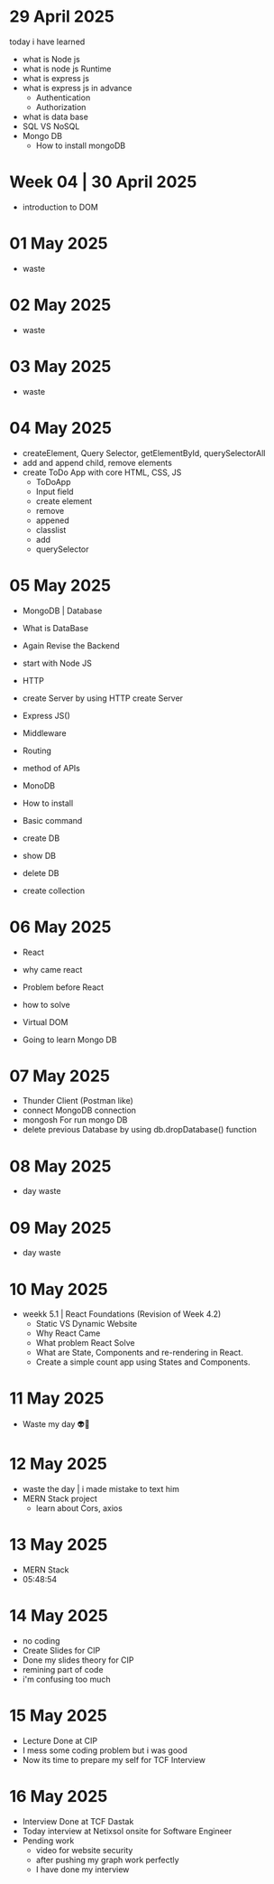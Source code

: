# 29 April 2025

today i have learned 

- what is Node js
- what is node js Runtime
- what is express js
- what is express js in advance 
   - Authentication 
   - Authorization 
- what is data base 
- SQL VS NoSQL
- Mongo DB 
  - How to install mongoDB 


# Week 04 | 30 April 2025

- introduction to DOM

# 01 May 2025 
 - waste

 # 02 May 2025 
 - waste

 # 03 May 2025 
 - waste

# 04 May 2025

- createElement, Query Selector, getElementById, querySelectorAll
- add and append child, remove elements
- create ToDo App with core HTML, CSS, JS
   - ToDoApp
   - Input field 
   - create element
   - remove
   - appened
   - classlist
   - add
   - querySelector

# 05 May 2025
- MongoDB | Database 
 - What is DataBase

- Again Revise the Backend 
 - start with Node JS
 - HTTP 
 - create Server by using HTTP create Server
 - Express JS()
 - Middleware
 - Routing 
 - method of APIs

- MonoDB
 -  How to install
 - Basic command 
  - create DB
  - show DB 
  - delete DB 
  - create collection

  # 06 May 2025

  - React 
  - why came react
  - Problem before React
  - how to solve 
  - Virtual DOM

  - Going to learn Mongo DB 

  # 07 May 2025

  - Thunder Client (Postman like)
  - connect MongoDB connection 
  - mongosh For run mongo DB
  - delete previous Database by using db.dropDatabase() function
  

  # 08 May 2025

  - day waste 

  # 09 May 2025

  - day waste 

  # 10 May 2025

  - weekk 5.1 | React Foundations (Revision of Week 4.2)
    - Static VS Dynamic Website
    - Why React Came
    - What problem React Solve
    - What are State, Components and re-rendering in React.
    - Create a simple count app using States and Components.

   # 11 May 2025

   - Waste my day 👽🥴

   # 12 May 2025
   - waste the day | i made mistake to text him 
   - MERN Stack project
     - learn about Cors, axios

 # 13 May 2025

 - MERN Stack 
 - 05:48:54

 # 14 May 2025

 - no coding 
 - Create Slides for CIP 
 - Done my slides theory for CIP
 - remining part of code 
 - i'm confusing too much 

# 15 May 2025
 - Lecture Done at CIP 
 - I mess some coding problem but i was good  
 - Now its time to prepare my self for TCF Interview

 # 16 May 2025
 - Interview Done at TCF Dastak
 - Today interview at Netixsol onsite for Software Engineer
 - Pending work
    - video for website security
    - after pushing my graph work perfectly 
    - I have done my interview 